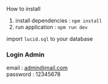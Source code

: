 How to install

1. install dependencies : `npm install`
2. run application : `npm run dev`

import `lucid.sql` to your database

### Login Admin
email : admin@mail.com <br>
password : 12345678


